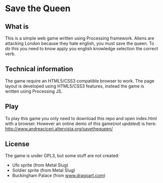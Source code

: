 Save the Queen
==============

What is
-------
This is a simple web game written using Processing framework.
Aliens are attacking London because they hate english, you must save the queen. To do this you need to know apply you english knowledge selection the correct verb.

Technical information
---------------------
The game require an HTML5/CSS3 compatible browser to work.
The page layout is developed using HTML5/CSS3 features, instead the game is written using Processing JS.

Play
----
To play this game you only need to download this repo and open index.html with a browser.
However an online demo of this game(*not updated*) is here: http://www.andreaciceri.altervista.org/savethequeen/

License
-------
The game is under GPL3, but some stuff are not created:
* Ufo sprite (from Metal Slug)
* Soldier sprite (from Metal Slug)
* Buckingham Palace (from www.dragoart.com)
